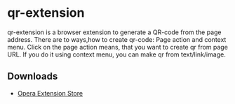 # qr-extension

qr-extension is a browser extension to generate a QR-code from the page address. There are to ways,how to create qr-code: Page action and context menu. Click on the page action means, that you want to create qr from page URL. If you do it using context menu, you can make qr from text/link/image.

## Downloads

* [Opera Extension Store](https://addons.opera.com/extensions/details/qr-extension/) 